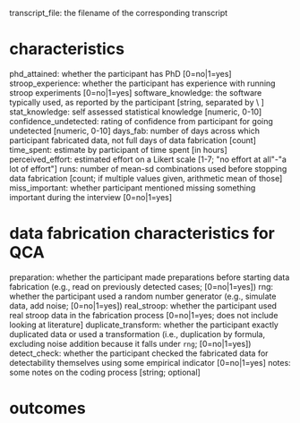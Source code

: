 transcript_file: the filename of the corresponding transcript
# characteristics
phd_attained: whether the participant has PhD [0=no|1=yes]
stroop_experience: whether the participant has experience with running stroop experiments [0=no|1=yes]
software_knowledge: the software typically used, as reported by the participant [string, separated by \\ ]
stat_knowledge: self assessed statistical knowledge [numeric, 0-10]
confidence_undetected: rating of confidence from participant for going undetected [numeric, 0-10]
days_fab: number of days across which participant fabricated data, not full days of data fabrication [count]
time_spent: estimate by participant of time spent [in hours]
perceived_effort: estimated effort on a Likert scale [1-7; "no effort at all"-"a lot of effort"]
runs: number of mean-sd combinations used before stopping data fabrication [count; if multiple values given, arithmetic mean of those]
miss_important: whether participant mentioned missing something important during the interview [0=no|1=yes]
# data fabrication characteristics for QCA
preparation: whether the participant made preparations before starting data fabrication (e.g., read on previously detected cases; [0=no|1=yes])
rng: whether the participant used a random number generator (e.g., simulate data, add noise; [0=no|1=yes])
real_stroop: whether the participant used real stroop data in the fabrication process [0=no|1=yes; does not include looking at literature]
duplicate_transform: whether the participant exactly duplicated data or used a transformation (i.e., duplication by formula, excluding noise addition because it falls under `rng`; [0=no|1=yes])
detect_check: whether the participant checked the fabricated data for detectability themselves using some empirical indicator [0=no|1=yes]
notes: some notes on the coding process [string; optional]
# outcomes
